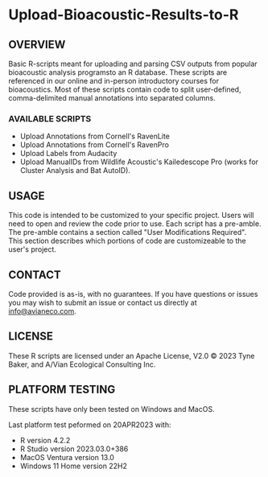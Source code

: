 # Upload-Bioacoustic-Results-to-R

## OVERVIEW ##
Basic R-scripts meant for uploading and parsing CSV outputs from popular bioacoustic analysis programsto an R database. These scripts are referenced in our online and in-person introductory courses for bioacoustics. Most of these scripts contain code to split user-defined, comma-delimited manual annotations into separated columns.

### AVAILABLE SCRIPTS ###
- Upload Annotations from Cornell's RavenLite
- Upload Annotations from Cornell's RavenPro
- Upload Labels from Audacity
- Upload ManualIDs from Wildlife Acoustic's Kailedescope Pro (works for Cluster Analysis and Bat AutoID).

## USAGE ##
This code is intended to be customized to your specific project. Users will need to open and review the code prior to use. Each script has a pre-amble. The pre-amble contains a section called "User Modifications Required". This section describes which portions of code are customizeable to the user's project. 

## CONTACT ##
Code provided is as-is, with no guarantees. If you have questions or issues you may wish to submit an issue or contact us directly at info@avianeco.com.

## LICENSE ##
These R scripts are licensed under an Apache License, V2.0 © 2023 Tyne Baker, and A/Vian Ecological Consulting Inc.

## PLATFORM TESTING ##
These scripts have only been tested on Windows and MacOS. 

Last platform test peformed on 20APR2023 with:
- R version 4.2.2
- R Studio version 2023.03.0+386
- MacOS Ventura version 13.0 
- Windows 11 Home version 22H2
